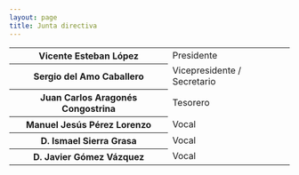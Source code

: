```yaml
---
layout: page
title: Junta directiva
---
```

<table class="table table-striped">
        <tbody><tr><th>Vicente Esteban López</th><td>Presidente</td></tr>
        <tr><th>Sergio del Amo Caballero</th><td>Vicepresidente / Secretario</td></tr>
        <tr><th>Juan Carlos Aragonés Congostrina</th><td>Tesorero</td></tr>
        <tr><th>Manuel Jesús Pérez Lorenzo</th><td>Vocal</td></tr>
        <tr><th>D. Ismael Sierra Grasa</th><td>Vocal</td></tr>
        <tr><th>D. Javier Gómez Vázquez</th><td>Vocal</td></tr>
</tbody></table>